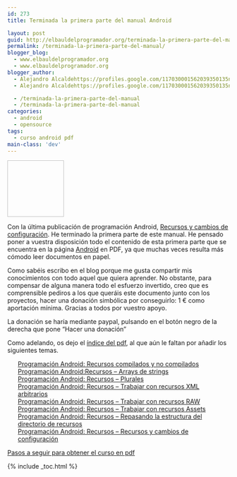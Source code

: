 ```yaml
---
id: 273
title: Terminada la primera parte del manual Android

layout: post
guid: http://elbauldelprogramador.org/terminada-la-primera-parte-del-manual-android/
permalink: /terminada-la-primera-parte-del-manual/
blogger_blog:
  - www.elbauldelprogramador.org
  - www.elbauldelprogramador.org
blogger_author:
  - Alejandro Alcaldehttps://profiles.google.com/117030001562039350135noreply@blogger.com
  - Alejandro Alcaldehttps://profiles.google.com/117030001562039350135noreply@blogger.com

  - /terminada-la-primera-parte-del-manual
  - /terminada-la-primera-parte-del-manual
categories:
  - android
  - opensource
tags:
  - curso android pdf
main-class: 'dev'
---
```

[<img id="logo" name="droid" class="icono" width="128px" height="128px" />][1]

Con la última publicación de programación Android, [Recursos y cambios de configuración][2]. He terminado la primera parte de este manual. He pensado poner a vuestra disposición todo el contenido de esta primera parte que se encuentra en la página [Android][3] en PDF, ya que muchas veces resulta más cómodo leer documentos en papel.

Como sabéis escribo en el blog porque me gusta compartir mis conocimientos con todo aquel que quiera aprender. No obstante, para compensar de alguna manera todo el esfuerzo invertido, creo que es comprensible pediros a los que queráis este documento junto con los proyectos, hacer una donación simbólica por conseguirlo: 1 € como aportación mínima. Gracias a todos por vuestro apoyo.

La donación se haría mediante paypal, pulsando en el botón negro de la derecha que pone &#8220;Hacer una donación&#8221;

Como adelando, os dejo el [índice del pdf][4], al que aún le faltan por añadir los siguientes temas.


<!--ad-->

<ul style="list-style-type: none;">
  <li>
    <a href="/programacion-android-recursos">Programación Android: Recursos compilados y no compilados</a>
  </li>
  <li>
    <a href="/programacion-android-recursos-arrays-de">Programación Android:Recursos &#8211; Arrays de strings</a>
  </li>
  <li>
    <a href="/programacion-android-recursos-plurales">Programación Android: Recursos &#8211; Plurales</a>
  </li>
  <li>
    <a href="/programacion-android-recursos-trabajar.html">Programación Android: Recursos &#8211; Trabajar con recursos XML arbitrarios</a>
  </li>
  <li>
    <a href="/programacion-android-recursos-trabajar">Programación Android: Recursos &#8211; Trabajar con recursos RAW</a>
  </li>
  <li>
    <a href="/programacion-android-recursos-trabajar_04.html">Programación Android: Recursos &#8211; Trabajar con recursos Assets</a>
  </li>
  <li>
    <a href="/programacion-android-recursos-repasando">Programación Android: Recursos &#8211; Repasando la estructura del directorio de recursos</a>
  </li>
  <li>
    <a href="/programacion-android-recursos-recursos">Programación Android: Recursos &#8211; Recursos y cambios de configuración</a>
  </li>
</ul>

<p class="alert">
  <a href="/disponible-la-primera-parte-del-curso/">Pasos a seguir para obtener el curso en pdf</a>
</p>



 [1]: /terminada-la-primera-parte-del-manual
 [2]: /programacion-android-recursos-recursos
 [3]: /guia-de-desarrollo-android
 [4]: http://www.megaupload.com/?d=RDZ1J1MQ

{% include _toc.html %}
